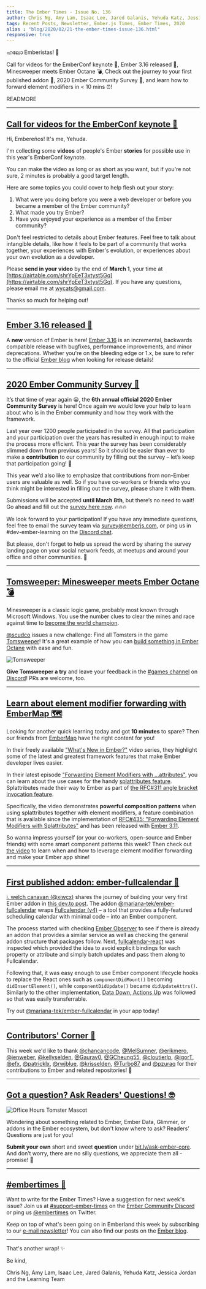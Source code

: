 ```yaml
---
title: The Ember Times - Issue No. 136
author: Chris Ng, Amy Lam, Isaac Lee, Jared Galanis, Yehuda Katz, Jessica Jordan
tags: Recent Posts, Newsletter, Ember.js Times, Ember Times, 2020
alias : "blog/2020/02/21-the-ember-times-issue-136.html"
responsive: true
---
```


ഹലോ Emberistas! 🐹

Call for videos for the EmberConf keynote 📢,
Ember 3.16 released 🚀,
Minesweeper meets Ember Octane 💣,
Check out the journey to your first published addon 📅,
2020 Ember Community Survey 📝, and
learn how to forward element modifiers in < 10 mins ⏰!

READMORE

---

## [Call for videos for the EmberConf keynote 📢](https://airtable.com/shrYpEeT3xtyst5Gq)

Hi, Embereños! It's me, Yehuda.

I'm collecting some **videos** of people's Ember **stories** for possible use in this year's EmberConf keynote.

You can make the video as long or as short as you want, but if you're not sure, 2 minutes is probably a good target length.

Here are some topics you could cover to help flesh out your story:

1. What were you doing before you were a web developer or before you became a member of the Ember community?
2. What made you try Ember?
3. Have you enjoyed your experience as a member of the Ember community?

Don't feel restricted to details about Ember features. Feel free to talk about intangible details, like how it feels to be part of a community that works together, your experiences with Ember's evolution, or experiences about your own evolution as a developer.

Please **send in your video** by the end of **March 1**, your time at [https://airtable.com/shrYpEeT3xtyst5Gq](https://airtable.com/shrYpEeT3xtyst5Gq). If you have any questions, please email me at [wycats@gmail.com](mailto:wycats@gmail.com).

Thanks so much for helping out!

---

## [Ember 3.16 released 🚀](https://blog.emberjs.com/2020/02/12/ember-3-16-released.html)

A **new** version of Ember is here! [Ember 3.16](https://blog.emberjs.com/2020/02/12/ember-3-16-released.html) is an incremental, backwards compatible release with bugfixes, performance improvements, and minor deprecations. Whether you're on the bleeding edge or 1.x, be sure to refer to the official [Ember blog](https://blog.emberjs.com/tags/releases.html) when looking for release details!

---

## [2020 Ember Community Survey 📝](https://tilde.wufoo.com/forms/2020-emberjs-community-survey/)

It’s that time of year again 😀, the **6th annual official 2020 Ember Community Survey** is here! Once again we would love your help to learn about who is in the Ember community and how they work with the framework.

Last year over 1200 people participated in the survey. All that participation and your participation over the years has resulted in enough input to make the process more efficient. This year the survey has been considerably slimmed down from previous years! So it should be easier than ever to make a **contribution** to our community by filling out the survey – let’s keep that participation going! 🎉

This year we’d also like to emphasize that contributions from non-Ember users are valuable as well. So if you have co-workers or friends who you think might be interested in filling out the survey, please share it with them.

Submissions will be accepted **until March 8th**, but there’s no need to wait! Go ahead and fill out the [survey here now](https://tilde.wufoo.com/forms/2020-emberjs-community-survey/). 🔥🔥🔥

We look forward to your participation! If you have any immediate questions, feel free to email the survey team via survey@emberjs.com, or ping us in #dev-ember-learning on the [Discord chat](https://discordapp.com/invite/emberjs).

But please, don't forget to help us spread the word by sharing the survey landing page on your social network feeds, at meetups and around your office and other communities. 🙌

---

## [Tomsweeper: Minesweeper meets Ember Octane 💣](https://tomsweeper.scud.co/)

Minesweeper is a classic logic game, probably most known through Microsoft Windows. You use the number clues to clear the mines and race against time to [become the world champion](https://www.youtube.com/watch?v=GrZCWx0fnfc).

[@scudco](https://github.com/scudco) issues a new challenge: Find all Tomsters in the game [Tomsweeper](https://tomsweeper.scud.co/)! It's a great example of how you can [build something in Ember Octane](https://github.com/scudco/tomsweeper) with ease and fun.

<img alt="Tomsweeper" src="/images/blog/2020-02-21/tomsweeper.png">

**Give Tomsweeper a try** and leave your feedback in the [#games channel](https://discordapp.com/channels/480462759797063690/487382592841187328) on [Discord](https://discordapp.com/invite/emberjs)! PRs are welcome, too.

---

## [Learn about element modifier forwarding with EmberMap 🗺](https://embermap.com/topics/what-s-new-in-ember/forwarding-element-modifiers-with-attributes-3-11)

Looking for another quick learning today and got **10 minutes** to spare?
Then our friends from [EmberMap](https://embermap.com/) have the right content for you!

In their freely available ["What's New in Ember?"](https://embermap.com/topics/what-s-new-in-ember) video series,
they highlight some of the latest and greatest framework features that make Ember developer lives easier.

In their latest episode ["Forwarding Element Modifiers with ...attributes"](https://embermap.com/topics/what-s-new-in-ember/forwarding-element-modifiers-with-attributes-3-11), you can learn about the use cases for the handy [splattributes feature](https://emberjs.github.io/rfcs/0311-angle-bracket-invocation.html#html-attributes). Splattributes made their way to Ember as part of [the RFC#311 angle bracket invocation feature](https://emberjs.github.io/rfcs/0311-angle-bracket-invocation.html).

Specifically, the video demonstrates **powerful composition patterns** when using splattributes together with element modifiers,
a feature combination that is available since the implementation of [RFC#435: "Forwarding Element Modifiers with Splattributes"](https://emberjs.github.io/rfcs/0435-modifier-splattributes.html) and has been released with [Ember 3.11](https://blog.emberjs.com/2019/07/15/ember-3-11-released.html).

So wanna impress yourself (or your co-workers, open-source and Ember friends) with some smart component patterns this week?
Then check out [the video](https://embermap.com/topics/what-s-new-in-ember/forwarding-element-modifiers-with-attributes-3-11) to learn when and how to leverage element modifier forwarding and make your Ember app shine!

---

## [First published addon: ember-fullcalendar 📅](https://dev.to/xiwcx/i-published-my-first-ember-addon-138c)

[i. welch canavan (@xiwcx)](https://github.com/xiwcx) shares the journey of building your very first Ember addon in [this dev.to post](https://dev.to/xiwcx/i-published-my-first-ember-addon-138c). The addon [@mariana-tek/ember-fullcalendar](https://github.com/Mariana-Tek/ember-fullcalendar) wraps [Fullcalendar (v4)](https://fullcalendar.io/) – a tool that provides a fully-featured scheduling calendar with minimal code – into an Ember component.

The process started with checking [Ember Observer](https://emberobserver.com/) to see if there is already an addon that provides a similar service as well as checking the general addon structure that packages follow. Next, [fullcalendar-react](https://github.com/fullcalendar/fullcalendar-react) was inspected which provided the idea to avoid explicit bindings for each property or attribute and simply batch updates and pass them along to Fullcalendar.

<!-- alex ignore easy -->
Following that, it was easy enough to use Ember component lifecycle hooks to replace the React ones such as `componentDidMount()` becoming `didInsertElement()`, while `componentDidUpdate()` became `didUpdateAttrs()`. Similarly to the other implementation, [Data Down, Actions Up](https://dockyard.com/blog/2015/10/14/best-practices-data-down-actions-up) was followed so that was easily transferrable.

Try out [@mariana-tek/ember-fullcalendar](https://github.com/Mariana-Tek/ember-fullcalendar) in your app today!

---

## [Contributors' Corner 👏](https://guides.emberjs.com/release/contributing/repositories/)

<p>This week we'd like to thank <a href="https://github.com/chancancode" target="gh-user">@chancancode</a>, <a href="https://github.com/MelSumner" target="gh-user">@MelSumner</a>, <a href="https://github.com/erikmero" target="gh-user">@erikmero</a>, <a href="https://github.com/jenweber" target="gh-user">@jenweber</a>, <a href="https://github.com/kellyselden" target="gh-user">@kellyselden</a>, <a href="https://github.com/Gaurav0" target="gh-user">@Gaurav0</a>, <a href="https://github.com/GCheung55" target="gh-user">@GCheung55</a>, <a href="https://github.com/cloutierlp" target="gh-user">@cloutierlp</a>, <a href="https://github.com/igorT" target="gh-user">@igorT</a>, <a href="https://github.com/efx" target="gh-user">@efx</a>, <a href="https://github.com/patricklx" target="gh-user">@patricklx</a>, <a href="https://github.com/rwjblue" target="gh-user">@rwjblue</a>, <a href="https://github.com/krisselden" target="gh-user">@krisselden</a>, <a href="https://github.com/Turbo87" target="gh-user">@Turbo87</a> and <a href="https://github.com/pzuraq" target="gh-user">@pzuraq</a>  for their contributions to Ember and related repositories! 💖</p>

---

## [Got a question? Ask Readers' Questions! 🤓](https://docs.google.com/forms/d/e/1FAIpQLScqu7Lw_9cIkRtAiXKitgkAo4xX_pV1pdCfMJgIr6Py1V-9Og/viewform)

<div class="blog-row">
  <img class="float-right small transparent padded" alt="Office Hours Tomster Mascot" title="Readers' Questions" src="/images/tomsters/officehours.png" />

  <p>Wondering about something related to Ember, Ember Data, Glimmer, or addons in the Ember ecosystem, but don't know where to ask? Readers’ Questions are just for you!</p>

  <p><strong>Submit your own</strong> short and sweet <strong>question</strong> under <a href="https://bit.ly/ask-ember-core" target="rq">bit.ly/ask-ember-core</a>. And don’t worry, there are no silly questions, we appreciate them all - promise! 🤞</p>
</div>

---

## [#embertimes 📰](https://blog.emberjs.com/tags/newsletter.html)

Want to write for the Ember Times? Have a suggestion for next week's issue? Join us at [#support-ember-times](https://discordapp.com/channels/480462759797063690/485450546887786506) on the [Ember Community Discord](https://discordapp.com/invite/zT3asNS) or ping us [@embertimes](https://twitter.com/embertimes) on Twitter.

Keep on top of what's been going on in Emberland this week by subscribing to our [e-mail newsletter](https://the-emberjs-times.ongoodbits.com/)! You can also find our posts on the [Ember blog](https://emberjs.com/blog/tags/newsletter.html).

---

That's another wrap! ✨

Be kind,

Chris Ng, Amy Lam, Isaac Lee, Jared Galanis, Yehuda Katz, Jessica Jordan and the Learning Team
